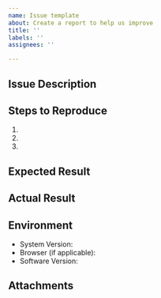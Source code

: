 ```yaml
---
name: Issue template
about: Create a report to help us improve
title: ''
labels: ''
assignees: ''

---
```


## Issue Description

<!-- Briefly describe the issue you are experiencing -->

## Steps to Reproduce

1. <!-- Step 1 -->
2. <!-- Step 2 -->
3. <!-- Step 3 -->

## Expected Result

<!-- Describe the expected result -->

## Actual Result

<!-- Describe the actual result -->

## Environment

- System Version: <!-- Provide OS or system details -->
- Browser (if applicable): <!-- Provide browser details -->
- Software Version: <!-- Provide the software version -->

## Attachments

<!-- Attach any relevant documents like screenshots, videos, or logs if available -->
